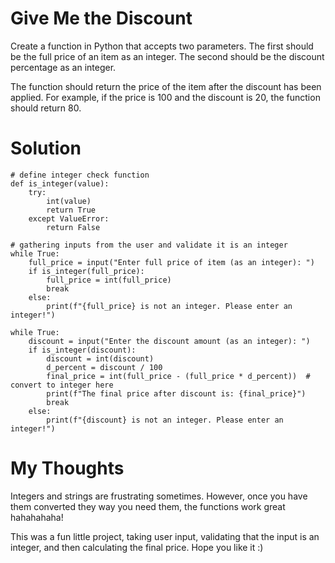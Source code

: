 # Give Me the Discount

Create a function in Python that accepts two parameters. The first should be the full price of an item as an integer. The second should be the discount percentage as an integer.

The function should return the price of the item after the discount has been applied. For example, if the price is 100 and the discount is 20, the function should return 80.

# Solution

```
# define integer check function
def is_integer(value):
    try:
        int(value)
        return True
    except ValueError:
        return False

# gathering inputs from the user and validate it is an integer
while True:
    full_price = input("Enter full price of item (as an integer): ")
    if is_integer(full_price):
        full_price = int(full_price)
        break
    else:
        print(f"{full_price} is not an integer. Please enter an integer!")

while True:
    discount = input("Enter the discount amount (as an integer): ")
    if is_integer(discount):
        discount = int(discount)
        d_percent = discount / 100
        final_price = int(full_price - (full_price * d_percent))  # convert to integer here
        print(f"The final price after discount is: {final_price}")
        break
    else:
        print(f"{discount} is not an integer. Please enter an integer!")
```

# My Thoughts

Integers and strings are frustrating sometimes. However, once you have them converted they way you need them, the functions work great hahahahaha!

This was a fun little project, taking user input, validating that the input is an integer, and then calculating the final price. Hope you like it :)
